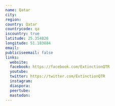 ```yaml
---
name: Qatar
city:
region:
country: Qatar
countrycode: qa
iscountry: true
latitude: 25.354826
longitude: 51.183884
email:
publiciseemail: false
links:
  website:
  facebook: https://facebook.com/ExtinctionQTR
  youtube:
  twitter: https://twitter.com/ExtinctionQTR
  instagram:
  diaspora:
  peertube:
  mastodon:
---
```

